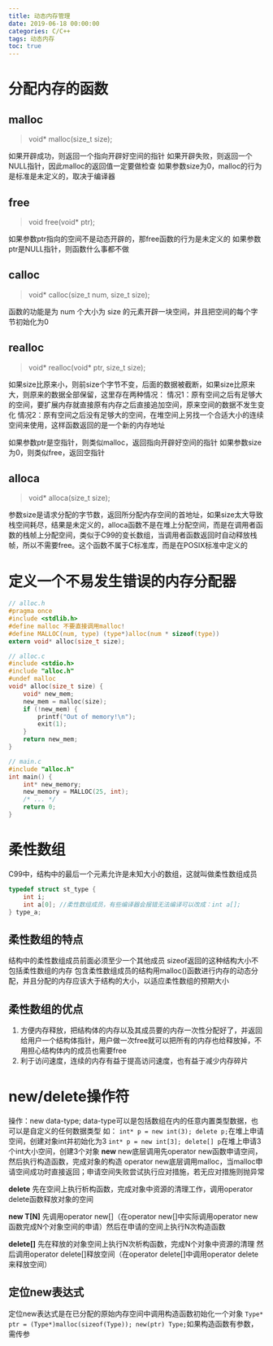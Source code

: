 ```yaml
---
title: 动态内存管理
date: 2019-06-18 00:00:00
categories: C/C++
tags: 动态内存 
toc: true
---
```

# 分配内存的函数

## malloc

> void\* malloc(size_t size);

如果开辟成功，则返回一个指向开辟好空间的指针
如果开辟失败，则返回一个NULL指针，因此malloc的返回值一定要做检查
如果参数size为0，malloc的行为是标准是未定义的，取决于编译器

## free

> void free(void\* ptr);

如果参数ptr指向的空间不是动态开辟的，那free函数的行为是未定义的
如果参数ptr是NULL指针，则函数什么事都不做

## calloc

> void\* calloc(size_t num, size_t size);

函数的功能是为 num 个大小为 size 的元素开辟一块空间，并且把空间的每个字节初始化为0

## realloc

> void\* realloc(void\* ptr, size_t size);

如果size比原来小，则前size个字节不变，后面的数据被截断，如果size比原来大，则原来的数据全部保留，这里存在两种情况：
情况1：原有空间之后有足够大的空间，要扩展内存就直接原有内存之后直接追加空间，原来空间的数据不发生变化
情况2：原有空间之后没有足够大的空间，在堆空间上另找一个合适大小的连续空间来使用，这样函数返回的是一个新的内存地址

如果参数ptr是空指针，则类似malloc，返回指向开辟好空间的指针
如果参数size为0，则类似free，返回空指针

## alloca

> void\* alloca(size_t size);

参数size是请求分配的字节数，返回所分配内存空间的首地址，如果size太大导致栈空间耗尽，结果是未定义的，alloca函数不是在堆上分配空间，而是在调用者函数的栈帧上分配空间，类似于C99的变长数组，当调用者函数返回时自动释放栈帧，所以不需要free。这个函数不属于C标准库，而是在POSIX标准中定义的

# 定义一个不易发生错误的内存分配器

```c
// alloc.h
#pragma once
#include <stdlib.h>
#define malloc 不要直接调用malloc!
#define MALLOC(num, type) (type*)alloc(num * sizeof(type))
extern void* alloc(size_t size);

// alloc.c
#include <stdio.h>
#include "alloc.h"
#undef malloc
void* alloc(size_t size) {
    void* new_mem;
    new_mem = malloc(size);
    if (!new_mem) {
        printf("Out of memory!\n");
        exit(1);
    }
    return new_mem;
}

// main.c
#include "alloc.h"
int main() {
    int* new_memory;
    new_memory = MALLOC(25, int);
    /* ... */
    return 0;
}
```

# 柔性数组

C99中，结构中的最后一个元素允许是未知大小的数组，这就叫做柔性数组成员
```c
typedef struct st_type {
    int i;
    int a[0]; //柔性数组成员，有些编译器会报错无法编译可以改成：int a[];
} type_a;
```

## 柔性数组的特点

结构中的柔性数组成员前面必须至少一个其他成员
sizeof返回的这种结构大小不包括柔性数组的内存
包含柔性数组成员的结构用malloc()函数进行内存的动态分配，并且分配的内存应该大于结构的大小，以适应柔性数组的预期大小

## 柔性数组的优点

1. 方便内存释放，把结构体的内存以及其成员要的内存一次性分配好了，并返回给用户一个结构体指针，用户做一次free就可以把所有的内存也给释放掉，不用担心结构体内的成员也需要free
2. 利于访问速度，连续的内存有益于提高访问速度，也有益于减少内存碎片

# new/delete操作符

操作：new data-type;
data-type可以是包括数组在内的任意内置类型数据，也可以是自定义的任何数据类型
如：
`int* p = new int(3); delete p;`在堆上申请空间，创建对象int并初始化为3
`int* p = new int[3]; delete[] p`在堆上申请3个int大小空间，创建3个对象
**new**
new底层调用先operator new函数申请空间，然后执行构造函数，完成对象的构造
operator new底层调用malloc，当malloc申请空间成功时直接返回；申请空间失败尝试执行应对措施，若无应对措施则抛异常

**delete**
先在空间上执行析构函数，完成对象中资源的清理工作，调用operator delete函数释放对象的空间

**new T[N]**
先调用operator new[]（在operator new[]中实际调用operator new函数完成N个对象空间的申请）然后在申请的空间上执行N次构造函数

**delete[]**
先在释放的对象空间上执行N次析构函数，完成N个对象中资源的清理
然后调用operator delete[]释放空间（在operator delete[]中调用operator delete来释放空间）

## 定位new表达式

定位new表达式是在已分配的原始内存空间中调用构造函数初始化一个对象
`Type* ptr = (Type*)malloc(sizeof(Type)); new(ptr) Type;`如果构造函数有参数，需传参
